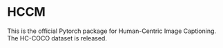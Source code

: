 # HCCM
This is the official Pytorch package for Human-Centric Image Captioning. The HC-COCO dataset is released.
